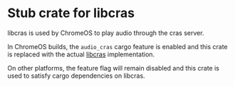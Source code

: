 # Stub crate for libcras

libcras is used by ChromeOS to play audio through the cras server.

In ChromeOS builds, the `audio_cras` cargo feature is enabled and this crate is
replaced with the actual [libcras] implementation.

On other platforms, the feature flag will remain disabled and this crate is used
to satisfy cargo dependencies on libcras.

[libcras]:
    https://source.chromium.org/chromiumos/chromiumos/codesearch/+/main:src/third_party/adhd/cras/client/libcras/
